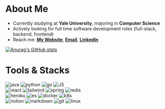 <h1>About Me</h1>

- Currently studying at **Yale University**, majoring in **Computer Science**
- Actively looking for full time software development roles (full-stack, backend, frontend)
- Reach me: **[My Website](http://alexyan.me)**, **[Email](mailto:alex.yuyan@outlook.com)**, **[LinkedIn](https://www.linkedin.com/in/alexyuyan/)**

[![Anurag's GitHub stats](https://github-stats-mu-brown.vercel.app/api?username=Alex-YuYan&show_icons=true&count_private=true?hide=issues,contribs&bg_color=ffffff&text_color=000000&icon_color=000000&title_color=db2e59&hide_border=true)](https://github.com/anuraghazra/github-readme-stats)

<h1>Tools & Stacks</h1>

![java](https://readme-components.vercel.app/api?component=logo&logo=java&text=false&animation=spin&fill=d23830)
![python](https://readme-components.vercel.app/api?component=logo&logo=python&text=false&animation=spin&fill=f0cf5a)
![go](https://readme-components.vercel.app/api?component=logo&logo=go&text=false&animation=spin&fill=85c6d4)
![JS](https://readme-components.vercel.app/api?component=logo&logo=javascript&text=false&animation=spin&fill=ebd94d)
<br/>
![react](https://readme-components.vercel.app/api?component=logo&logo=react&text=false&animation=spin&fill=7ed0ef)
![tailwind](https://readme-components.vercel.app/api?component=logo&logo=tailwindcss&text=false&animation=spin&fill=5fb3eb)
![spring](https://readme-components.vercel.app/api?component=logo&logo=spring&text=false&animation=spin&fill=7db150)
![redis](https://readme-components.vercel.app/api?component=logo&logo=redis&text=false&animation=spin&fill=c54436)
<br />
![heroku](https://readme-components.vercel.app/api?component=logo&logo=heroku&text=false&animation=spin&fill=3e0692)
![es](https://readme-components.vercel.app/api?component=logo&logo=elasticsearch&text=false&animation=spin&fill=efcd47)
![docker](https://readme-components.vercel.app/api?component=logo&logo=docker&text=false&animation=spin&fill=5fb3eb)
![k8s](https://readme-components.vercel.app/api?component=logo&logo=kubernetes&text=false&animation=spin&fill=5fb3eb)
<br />
![notion](https://readme-components.vercel.app/api?component=logo&logo=notion&text=false&animation=spin&fill=000000)
![markdown](https://readme-components.vercel.app/api?component=logo&logo=markdown&text=false&animation=spin&fill=000000)
![git](https://readme-components.vercel.app/api?component=logo&logo=git&text=false&animation=spin&fill=000000)
![linux](https://readme-components.vercel.app/api?component=logo&logo=linux&text=false&animation=spin&fill=000000)
